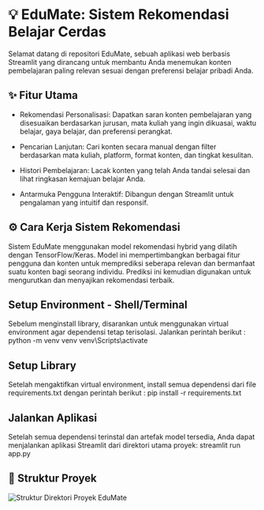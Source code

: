 # 💡 EduMate: Sistem Rekomendasi Belajar Cerdas
Selamat datang di repositori EduMate, sebuah aplikasi web berbasis Streamlit yang dirancang untuk membantu Anda menemukan konten pembelajaran paling relevan sesuai dengan preferensi belajar pribadi Anda.

## ✨ Fitur Utama
- Rekomendasi Personalisasi: Dapatkan saran konten pembelajaran yang disesuaikan berdasarkan jurusan, mata kuliah yang ingin dikuasai, waktu belajar, gaya belajar, dan preferensi perangkat.

- Pencarian Lanjutan: Cari konten secara manual dengan filter berdasarkan mata kuliah, platform, format konten, dan tingkat kesulitan.

- Histori Pembelajaran: Lacak konten yang telah Anda tandai selesai dan lihat ringkasan kemajuan belajar Anda.

- Antarmuka Pengguna Interaktif: Dibangun dengan Streamlit untuk pengalaman yang intuitif dan responsif.

## ⚙️ Cara Kerja Sistem Rekomendasi
Sistem EduMate menggunakan model rekomendasi hybrid yang dilatih dengan TensorFlow/Keras. Model ini mempertimbangkan berbagai fitur pengguna dan konten untuk memprediksi seberapa relevan dan bermanfaat suatu konten bagi seorang individu. Prediksi ini kemudian digunakan untuk mengurutkan dan menyajikan rekomendasi terbaik.

## Setup Environment - Shell/Terminal
Sebelum menginstall library, disarankan untuk menggunakan virtual environment agar dependensi tetap terisolasi.
Jalankan perintah berikut :
python -m venv venv
venv\Scripts\activate

## Setup Library
Setelah mengaktifkan virtual environment, install semua dependensi dari file requirements.txt dengan perintah berikut :
pip install -r requirements.txt

## Jalankan Aplikasi
Setelah semua dependensi terinstal dan artefak model tersedia, Anda dapat menjalankan aplikasi Streamlit dari direktori utama proyek:
streamlit run app.py

## 📁 Struktur Proyek 
![Struktur Direktori Proyek EduMate](https://raw.githubusercontent.com/MidoriyaTenten/PicturesExample/refs/heads/main/StrukturEduMate.png)
